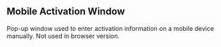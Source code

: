 Mobile Activation Window
------------------------
Pop-up window used to enter activation information on a mobile device manually.
Not used in browser version.
